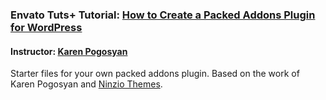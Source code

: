 ### Envato Tuts+ Tutorial: [How to Create a Packed Addons Plugin for WordPress](https://webdesign.tutsplus.com/articles/how-to-create-a-packed-addons-plugin-for-wp--cms-28221)
#### Instructor: [Karen Pogosyan](https://tutsplus.com/authors/karen-pogosyan)


Starter files for your own packed addons plugin. Based on the work of Karen Pogosyan and [Ninzio Themes](http://ninzio.com/).
